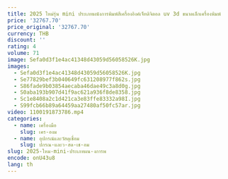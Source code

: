 ```yaml
---
title: 2025 ใหม่รุ่น mini ประเภทผนังการพิมพ์สีเครื่องอิงค์เจ็ทดิจิตอล uv 3d ขนาดเล็กเครื่องพิมพ์
price: '32767.70'
price_original: '32767.70'
currency: THB
discount: ''
rating: 4
volume: 71
image: Sefa0d3f1e4ac41348d43059d56058526K.jpg
images:
  - Sefa0d3f1e4ac41348d43059d56058526K.jpg
  - Se77829bef3b040649fc631208977f862s.jpg
  - S86fade9b03854aecaba46dae49c3a8d0g.jpg
  - S0aba193b907d41f9ac621a936f8de8358.jpg
  - Sc1e8408a2c1d421ca3e83ffe83332a98I.jpg
  - S99fcb66b89a64459aa27480af50fc57ar.jpg
video: 1100191873786.mp4
categories:
  - name: เครื่องมือ
    slug: เคร-องม
  - name: อุปกรณ์และวัสดุเชื่อม
    slug: ปกรณ-และว-สด-เช-อม
slug: 2025-ใหม-mini-ประเภทผน-งการพ
encode: onU43u8
lang: th
---
```

  